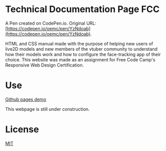 # Technical Documentation Page FCC

A Pen created on CodePen.io. Original URL: [https://codepen.io/oemc/pen/YzNdoab](https://codepen.io/oemc/pen/YzNdoab).

HTML and CSS manual made with the purpose of helping new users of live2D models and new members of the vtuber community to understand how their models work and how to configure the face-tracking app of their choice. This website was made as an assignment for Free Code Camp's Responsive Web Design Certification. 

# Use

[Github pages demo](https://oemc.github.io/vtuber-documentation/)

This webpage is still under construction. 

# License

[MIT](https://github.com/oemc/vtuber-documentation/blob/master/LICENSE)